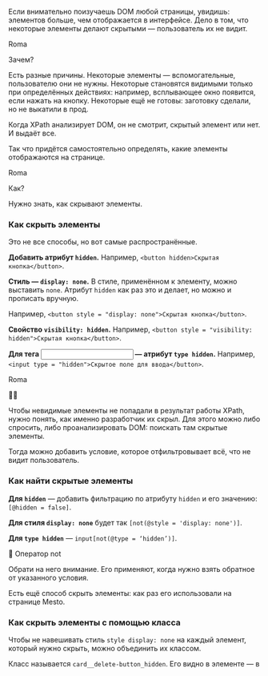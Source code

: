 Если внимательно поизучаешь DOM любой страницы, увидишь: элементов больше, чем отображается в интерфейсе. Дело в том, что некоторые элементы делают скрытыми — пользователь их не видит.

Roma

Зачем?

Есть разные причины. Некоторые элементы — вспомогательные, пользователю они не нужны. Некоторые становятся видимыми только при определённых действиях: например, всплывающее окно появится, если нажать на кнопку. Некоторые ещё не готовы: заготовку сделали, но не выкатили в прод.

Когда XPath анализирует DOM, он не смотрит, скрытый элемент или нет. И выдаёт все.

Так что придётся самостоятельно определять, какие элементы отображаются на странице.

Roma

Как?

Нужно знать, как скрывают элементы.

### Как скрыть элементы

Это не все способы, но вот самые распространённые.

**Добавить атрибут `hidden`.** Например, `<button hidden>Скрытая кнопка</button>`.

**Стиль — `display: none`.** В стиле, применённом к элементу, можно выставить `none`. Атрибут `hidden` как раз это и делает, но можно и прописать вручную.

Например, `<button style = "display: none">Скрытая кнопка</button>`.

**Свойство `visibility: hidden`.** Например, `<button style = "visibility: hidden">Скрытая кнопка</button>`.

**Для тега <input> — атрибут `type hidden`.** Например, `<input type = "hidden">Скрытое поле для ввода</button>`.

Roma

🔎🔎

Чтобы невидимые элементы не попадали в результат работы XPath, нужно понять, как именно разработчик их скрыл. Для этого можно либо спросить, либо проанализировать DOM: поискать там скрытые элементы.

Тогда можно добавить условие, которое отфильтровывает всё, что не видит пользователь.

### Как найти скрытые элементы

**Для `hidden`** — добавить фильтрацию по атрибуту `hidden` и его значению:`[@hidden = false]`.

**Для стиля `display: none`** будет так `[not(@style = 'display: none')]`.

**Для `type hidden`** — `input[not(@type = ‘hidden’)]`.

📌 Оператор not

Обрати на него внимание. Его применяют, когда нужно взять обратное от указанного условия.

Есть ещё способ скрыть элементы: как раз его использовали на странице Mesto.

### Как скрыть элементы с помощью класса

Чтобы не навешивать стиль `style display: none` на каждый элемент, который нужно скрыть, можно объединить их классом.

Класс называется `card__delete-button_hidden`. Его видно в элементе <head> — в <style>:

Если элемент содержит этот класс, он скрывается: 

Чтобы отфильтровать такие случаи, можно наложить ограничения по имени класса: `[not(@class = "card__delete-button_hidden")]`.

### Задание
#### 1
Напиши условие для фильтрации элементов, когда их скрывают с помощью `visibility`.

Ответ неправильный

[not(@style = 'visibility: hidden')].

Нужно тоже поставить not: [not(@style = 'visibility: hidden')].

#### 2
![img_9.png](img%2Fimg_9.png)